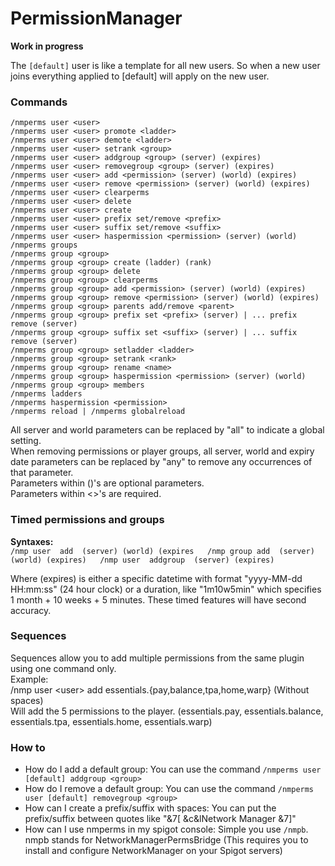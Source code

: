 # PermissionManager

**Work in progress**

The `[default]` user is like a template for all new users. So when a new user joins everything applied to \[default\] will apply on the new user.

### Commands

`/nmperms user <user>`  
 `/nmperms user <user> promote <ladder>`  
 `/nmperms user <user> demote <ladder>`  
 `/nmperms user <user> setrank <group>`  
 `/nmperms user <user> addgroup <group> (server) (expires)`  
 `/nmperms user <user> removegroup <group> (server) (expires)`  
 `/nmperms user <user> add <permission> (server) (world) (expires)`  
 `/nmperms user <user> remove <permission> (server) (world) (expires)`  
 `/nmperms user <user> clearperms`  
 `/nmperms user <user> delete`  
 `/nmperms user <user> create`  
 `/nmperms user <user> prefix set/remove <prefix>`  
 `/nmperms user <user> suffix set/remove <suffix>`  
 `/nmperms user <user> haspermission <permission> (server) (world)`  
 `/nmperms groups`  
 `/nmperms group <group>`  
 `/nmperms group <group> create (ladder) (rank)`  
 `/nmperms group <group> delete`  
 `/nmperms group <group> clearperms`  
 `/nmperms group <group> add <permission> (server) (world) (expires)`  
 `/nmperms group <group> remove <permission> (server) (world) (expires)`  
 `/nmperms group <group> parents add/remove <parent>`  
 `/nmperms group <group> prefix set <prefix> (server) | ... prefix remove (server)`  
 `/nmperms group <group> suffix set <suffix> (server) | ... suffix remove (server)`  
 `/nmperms group <group> setladder <ladder>`  
 `/nmperms group <group> setrank <rank>`  
 `/nmperms group <group> rename <name>`  
 `/nmperms group <group> haspermission <permission> (server) (world)`  
 `/nmperms group <group> members`  
 `/nmperms ladders`  
 `/nmperms haspermission <permission>`  
 `/nmperms reload | /nmperms globalreload`  


All server and world parameters can be replaced by "all" to indicate a global setting.  
 When removing permissions or player groups, all server, world and expiry date parameters can be replaced by "any" to remove any occurrences of that parameter.  
 Parameters within \(\)'s are optional parameters.  
 Parameters within &lt;&gt;'s are required.

### Timed permissions and groups

**Syntaxes:**  
`/nmp user  add  (server) (world) (expires  
/nmp group add  (server) (world) (expires)  
/nmp user  addgroup  (server) (expires)`

Where \(expires\) is either a specific datetime with format "yyyy-MM-dd HH:mm:ss" \(24 hour clock\) or a duration, like "1m10w5min" which specifies 1 month + 10 weeks + 5 minutes. These timed features will have second accuracy.

### **Sequences**

Sequences allow you to add multiple permissions from the same plugin using one command only.  
Example:  
/nmp user &lt;user&gt; add essentials.{pay,balance,tpa,home,warp} \(Without spaces\)  
Will add the 5 permissions to the player. \(essentials.pay, essentials.balance, essentials.tpa, essentials.home, essentials.warp\)

### How to

* How do I add a default group: You can use the command `/nmperms user [default] addgroup <group>`
* How do I remove a default group: You can use the command `/nmperms user [default] removegroup <group>`
* How can I create a prefix/suffix with spaces: You can put the prefix/suffix between quotes like "&7\[ &c&lNetwork Manager &7\]"
* How can I use nmperms in my spigot console: Simple you use `/nmpb`. nmpb stands for NetworkManagerPermsBridge \(This requires you to install and configure NetworkManager on your Spigot servers\)

